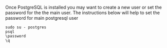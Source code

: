 Once PostgreSQL is installed you may want to create a new user or set the password for the the main user. 
The instructions below will help to set the password for main postgresql user

```text
sudo su - postgres
psql
\password
\q
```


